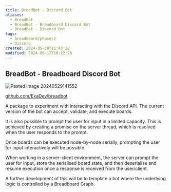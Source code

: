 ```yaml
---
title: BreadBot - Discord Bot
aliases:
  - BreadBot
  - BreadBot - Breadboard Discord Bot
  - BreadBot - Discord Bot
tags:
  - breadboard/phase/2
  - Discord
created: 2024-05-30T11:43:22
modified: 2024-06-12T10:22:28
---
```


## BreadBot - Breadboard Discord Bot

![Pasted image 20240529141552](projects/Breadboard/files/Pasted%20image%2020240529141552.png)

[github.com/ExaDev/breadbot](https://github.com/ExaDev/breadbot/branches)

A package to experiment with interacting with the Discord API. The current version of the bot can accept, validate, and execute boards.

It is also possible to prompt the user for input in a limited capacity. This is achieved by creating a promise on the server thread, which is resolved when the user responds to the prompt.

Once boards can be executed node-by-node serially, prompting the user for input interactively will be possible.

When working in a server-client environment, the server can prompt the user for input, store the serialised board state, and then deserialise and resume execution once a response is received from the user/client.

A further development of this will be to template a bot where the underlying logic is controlled by a Breadboard Graph.
